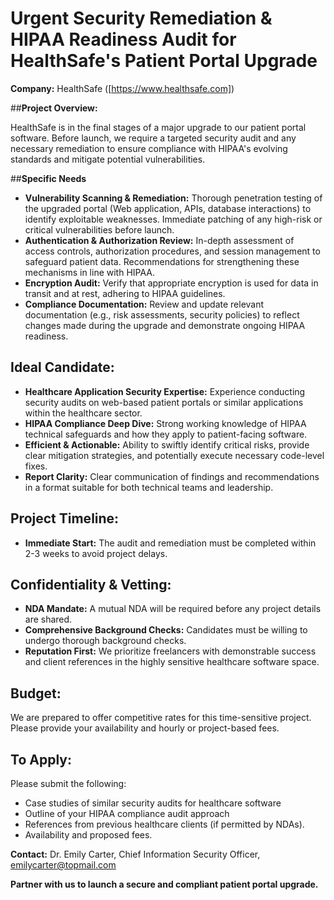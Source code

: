# Urgent Security Remediation & HIPAA Readiness Audit for HealthSafe's Patient Portal Upgrade

**Company:** HealthSafe ([https://www.healthsafe.com])

##**Project Overview:**

HealthSafe is in the final stages of a major upgrade to our patient portal software. Before launch, we require a targeted security audit and any necessary remediation to ensure compliance with HIPAA's evolving standards and mitigate potential vulnerabilities.

##**Specific Needs**

* **Vulnerability Scanning & Remediation:**  Thorough penetration testing of the upgraded portal (Web application, APIs, database interactions) to identify exploitable weaknesses. Immediate patching of any high-risk or critical vulnerabilities before launch.
* **Authentication & Authorization Review:**  In-depth assessment of access controls, authorization procedures, and session management to safeguard patient data. Recommendations for strengthening these mechanisms in line with HIPAA.
* **Encryption Audit:**  Verify that appropriate encryption is used for data in transit and at rest, adhering to HIPAA guidelines. 
* **Compliance Documentation:**  Review and update relevant documentation (e.g., risk assessments, security policies) to reflect changes made during the upgrade and demonstrate ongoing HIPAA readiness. 

## **Ideal Candidate:**

* **Healthcare Application Security Expertise:**  Experience conducting security audits on web-based patient portals or similar applications within the healthcare sector.
* **HIPAA Compliance Deep Dive:**  Strong working knowledge of HIPAA technical safeguards and how they apply to patient-facing software.
* **Efficient & Actionable:** Ability to swiftly identify critical risks, provide clear mitigation strategies, and potentially execute necessary code-level fixes.
* **Report Clarity:** Clear communication of findings and recommendations in a format suitable for both technical teams and leadership.

## **Project Timeline:**

* **Immediate Start:** The audit and remediation must be completed within 2-3 weeks to avoid project delays. 

## **Confidentiality & Vetting:**

* **NDA Mandate:** A mutual NDA will be required before any project details are shared.
* **Comprehensive Background Checks:** Candidates must be willing to undergo thorough background checks.
* **Reputation First:**  We prioritize freelancers with demonstrable success and client references in the highly sensitive healthcare software space.

## **Budget:**

We are prepared to offer competitive rates for this time-sensitive project. Please provide your availability and hourly or project-based fees.

## **To Apply:**

Please submit the following:

* Case studies of similar security audits for healthcare software
* Outline of your HIPAA compliance audit approach
* References from previous healthcare clients (if permitted by NDAs).
* Availability and proposed fees.

**Contact:**  Dr. Emily Carter, Chief Information Security Officer, emilycarter@topmail.com

**Partner with us to launch a secure and compliant patient portal upgrade.**